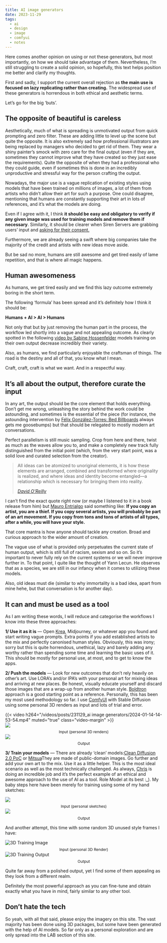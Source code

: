 ```yaml
---
title: AI image generators
date: 2023-11-29
tags:
  - ai
  - design
  - image
  - comfyui
  - notes
---
```


Here comes another opinion on using or not these generators, but most importantly, on how we should take advantage of them. Nevertheless, I’m still struggling to create a solid opinion, so hopefully, this text helps position me better and clarify my thoughts.

First and sadly, I support the current overall rejection as **the main use is focused on lazy replicating rather than creating.** The widespread use of these generators is horrendous in both ethical and aesthetic terms.

Let’s go for the big ‘buts’.

<!-- READ MORE! -->

## The opposite of beautiful is careless

Aesthetically, much of what is spreading is unmotivated output from quick prompting and zero filter. These are adding little to level up the scene but quite the opposite. It is also extremely sad how professional illustrators are being replaced by managers who decided to get rid of them. They wear a shiny painter’s smock with zero care for the final output (even if they are, sometimes they cannot improve what they have created so they just ease the requirements). Quite the opposite of when they had a professional who they could guide, even if sometimes this is done in an incredibly unproductive and stressful way for the person crafting the output.

Nowadays, the major use is a vague replication of existing styles using models that have been trained on millions of images, a lot of them from artists who didn’t allow their art for such a purpose. One could disagree, mentioning that humans are constantly supporting their art in lots of references, and it’s what the models are doing.

Even if I agree with it, I think **it should be easy and obligatory to verify if any given image was used for training models and remove them if necessary**. Similarly, it should be clearer when Siren Servers are grabbing users’ input and [asking for their consent.](https://www.instagram.com/p/C34xFEpqSqK/?igsh=MWY3Zm9uNHRta3AxdQ%3D%3D)

Furthermore, we are already seeing a swift where big companies take the majority of the credit and artists with new ideas move aside.

But be sad no more, humans are still awesome and get tired easily of lame repetition, and that is where all magic happens.

## Human awesomeness

As humans, we get tired easily and we find this lazy outcome extremely boring in the short term.

The following ‘formula’ has been spread and it’s definitely how I think it should be:

**Humans + AI > AI > Humans**

Not only that but by just removing the human part in the process, the workflow led shortly into a vague and not appealing outcome. As clearly spotted in the following [video by Sabine Hossenfelder](https://www.youtube.com/watch?v=NcH7fHtqGYM) models training on their own output decrease incredibly their variety.

Also, as humans, we find particularly enjoyable the craftsman of things. The road is the destiny and all of that, you know what I mean.

Craft, craft, craft is what we want. And in a respectful way.


## It’s all about the output, therefore curate the input

In any art, the output should be the core element that holds everything. Don’t get me wrong, unleashing the story behind the work could be astounding, and sometimes is the essential of the piece (for instance, the astounding intervention by [Félix González-Torres: Bed Billboards](https://publicdelivery.org/gonzalez-torres-beds/) always gets me goosebumps) but that should be relegated to mostly modern art conversations.

Perfect parallelism is still music sampling. Crop from here and there, twist as much as the waves allow you to, and make a completely new track fully distinguished from the initial point (which, from the very start point, was a solid love and curated selection from the creator).

> All ideas can be atomized to unoriginal elements, it is how these elements are arranged, combined and transformed where originality is realized, and where ideas and identity become entangled—a relationship which is necessary for bringing them into reality.
> 
> *[David O'Reilly](https://sub.davidoreilly.com/p/imitation-i)*

I can’t find the exact quote right now (or maybe I listened to it in a book release from him) but [Mauro Entrialgo](https://twitter.com/tyrexito?lang=en) said something like: **If you copy an artist, you are a thief. If you copy several artists, you will probably be part of an art movement. If you copy from tons and tons of artists of all types, after a while, you will have your style.**

That core mantra is how anyone should tackle any creation. Broad and curious approach to the wider amount of creation.

The vague use of what is provided only perpetuates the current state of human output, which is still full of racism, sexism and so on. So it’s important to never fully rely on the current systems or we will never improve further in. To that point, I quite like the thought of Yann Lecun. He observes that as a species, we are still in our infancy when it comes to utilizing these models.

Also, old ideas must die (similar to why immortality is a bad idea, apart from mine hehe, but that conversation is for another day).

## It can and must be used as a tool

As I am writing these words, I will reduce and categorise the workflows I know into these three approaches:

**1/ Use it as it is** — Open [Krea](https://www.krea.ai/home), Midjourney, or whatever app you found and start writing vague prompts. Extra points if you add established artists to the mix and perfectly canonised human styles. Obviously, this was irony; sorry but this is quite horrendous, unethical, lazy and barely adding any worthy rather than spending some time and learning the basic uses of it. This should be mostly for personal use, at most, and to get to know the apps.

**2/ Push the models** — Look for new outcomes that don’t rely heavily on other’s art. Use LORA’s and/or IPA’s with your personal art for mixing ideas and arriving at new places. Be honest, visually educate yourself and discard those images that are a wrap-up from another human style. [Boldtron](https://www.instagram.com/boldtron/?hl=en) approach is a good starting point as a reference. Personally, this has been my most used methodology so far. I use [ComfyUI](https://github.com/comfyanonymous/ComfyUI) with Stable Diffusion using some personal 3D renders as input and lots of trial and error.

<div class="grid-layout">
  <div class="column column-12">
  {{< video h264="/videos/posts/231129_ai image generators/2024-01-14-14-53-54.mp4" muted="true" class="video-margin" >}}
  </div>
  <div class="column column-6">
    <img src="/images/posts/231129_ai_image_generators/Fassbar_007-1024x1280.webp">
    <figcaption style="text-align: center; font-size: 0.875em; margin-top: 0.5em;">Input (personal 3D renders)</figcaption>
  </div>
  <div class="column column-6">
    <img src="/images/posts/231129_ai_image_generators/Blue-Spikes-01.webp">
    <figcaption style="text-align: center; font-size: 0.875em; margin-top: 0.5em;">Output</figcaption>
  </div>
</div>





**3/ Train your models** — There are already ‘clean’ models:[Clean Diffusion 2.0 PoC](https://huggingface.co/aipicasso/clean-diffusion-2-0-poc) or [Mitsua](https://huggingface.co/Mitsua/mitsua-diffusion-one)They are made of public-domain images. Go further and add your own art to the mix. Use it as a little helper. This is the most ideal scenario as well as the most technically challenged. As always, [Chris](https://www.instagram.com/stories/highlights/18194394052224812/) is doing an incredible job and it’s the perfect example of an ethical and awesome approach to the use of AI as a tool. Role Model at its best :_). My baby steps here have been merely for training using some of my hand sketches:


<div class="grid-layout">
  <div class="column column-6">
    <img src="/images/posts/231129_ai_image_generators/Sketches-Training-1024x1024.webp">
    <figcaption style="text-align: center; font-size: 0.875em; margin-top: 0.5em;">Input (personal sketches)</figcaption>
    </div>
  <div class="column column-6">
    <img src="/images/posts/231129_ai_image_generators/Sketches-Training_Output.webp">
    <figcaption style="text-align: center; font-size: 0.875em; margin-top: 0.5em;">Output</figcaption>
  </div>
</div>

And another attempt, this time with some random 3D unused style frames I have:


<div class="grid-layout">
    <div class="column column-6">
        <img src="/images/posts/231129_ai_image_generators/3D-Training-1024x1024.webp" alt="3D Training Image">
        <figcaption style="text-align: center; font-size: 0.875em; margin-top: 0.5em;">Input (personal 3D Render)</figcaption>
    </div>
    <div class="column column-6">
        <img src="/images/posts/231129_ai_image_generators/3D-Training_Output.webp" alt="3D Training Output">
        <figcaption style="text-align: center; font-size: 0.875em; margin-top: 0.5em;">Output</figcaption>
    </div>
</div>


Quite far away from a polished output, yet I find some of them appealing as they look from a different realm.

Definitely the most powerful approach as you can fine-tune and obtain exactly what you have in mind, fairly similar to any other tool.

## Don’t hate the tech

So yeah, with all that said, please enjoy the imagery on this site. The vast majority has been done using 3D packages, but some have been generated with the help of AI models. So far only as a personal exploration and are only spread into the LAB section of this site.